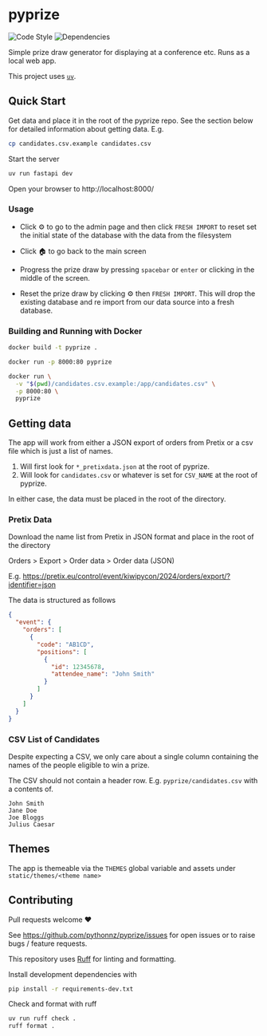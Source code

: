 # pyprize

![Code Style](https://github.com/pythonnz/pyprize/actions/workflows/code-style.yml/badge.svg)
![Dependencies](https://github.com/pythonnz/pyprize/actions/workflows/pip-audit.yml/badge.svg)

Simple prize draw generator for displaying at a conference etc. Runs as a local web app.

This project uses [`uv`](https://docs.astral.sh/uv).

## Quick Start

Get data and place it in the root of the pyprize repo. See the section below for detailed information about getting data. E.g.

```bash
cp candidates.csv.example candidates.csv
```

Start the server

```bash
uv run fastapi dev
```

Open your browser to http://localhost:8000/

### Usage

 * Click ⚙️ to go to the admin page and then click `FRESH IMPORT` to reset set the initial state of the database with the data from the filesystem

 * Click 🏠 to go back to the main screen

 * Progress the prize draw by pressing `spacebar` or `enter` or clicking in the middle of the screen.

 * Reset the prize draw by clicking ⚙️ then `FRESH IMPORT`. This will drop the existing database and re import from our data source into a fresh database.

### Building and Running with Docker

```bash
docker build -t pyprize .
```

```bash
docker run -p 8000:80 pyprize
```

```bash
docker run \
  -v "$(pwd)/candidates.csv.example:/app/candidates.csv" \
  -p 8000:80 \
  pyprize
```

## Getting data

The app will work from either a JSON export of orders from Pretix or a csv file which is just a list of names.

 1. Will first look for `*_pretixdata.json` at the root of pyprize.
 2. Will look for `candidates.csv` or whatever is set for `CSV_NAME` at the root of pyprize.

In either case, the data must be placed in the root of the directory.

### Pretix Data

Download the name list from Pretix in JSON format and place in the root of the directory

Orders > Export > Order data > Order data (JSON)

E.g. https://pretix.eu/control/event/kiwipycon/2024/orders/export/?identifier=json

The data is structured as follows

```json
{
  "event": {
    "orders": [
      {
        "code": "AB1CD",
        "positions": [
          {
            "id": 12345678,
            "attendee_name": "John Smith"
          }
        ]
      }
    ]
  }
}
```

### CSV List of Candidates

Despite expecting a CSV, we only care about a single column containing the names of the people eligible to win a prize.

The CSV should not contain a header row. E.g. `pyprize/candidates.csv` with a contents of.

```
John Smith
Jane Doe
Joe Bloggs
Julius Caesar
```

## Themes

The app is themeable via the `THEMES` global variable and assets under `static/themes/<theme name>`

## Contributing

Pull requests welcome ❤️

See https://github.com/pythonnz/pyprize/issues for open issues or to raise bugs / feature requests.

This repository uses [Ruff](https://docs.astral.sh/ruff/) for linting and formatting.

Install development dependencies with

```bash
pip install -r requirements-dev.txt
```

Check and format with ruff

```bash
uv run ruff check .
ruff format .
```

